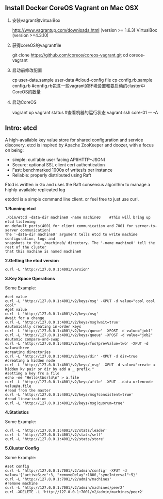 Install Docker CoreOS Vagrant on Mac OSX
-----

1. 安装vagrant和virtualBox

    http://www.vagrantup.com/downloads.html (version >= 1.6.3)
    VirtualBox (version >=4.3.10)

2. 获得coreOS的vagrantfile

    git clone https://github.com/coreos/coreos-vagrant.git
    cd coreos-vagrant

3. 启动前修改配置

    cp user-data.sample user-data
    #cloud-config file
    cp config.rb.sample config.rb
    #config.rb包含一些vagrant的环境设置和要启动的cluster中CoreOS的数量

4. 启动CoreOS

    vagrant up
    vagrant status
    #查看机器的运行状态
    vagrant ssh core-01 -- -A

Intro: etcd
-----
A high-available key value store for shared configuration and service discovery. etcd is inspired by
Apache ZooKeeper and doozer, with a focus on being:
    
* simple: curl'able user facing API(HTTP+JSON)
* Secure: optional SSL client cert authentication
* Fast: benchmarked 1000s of writes/s per instance
* Reliable: properly distributed using Raft

Etcd is written in Go and uses the Raft consensus algorithm to manage a highly-available replicated log

etcdctl is a simple command line client. or feel free to just use curl.

**1.Running etcd**
    
    ./bin/etcd -data-dir machine0 -name machine0    #This will bring up etcd listening
    on default ports(4001 for client communication and 7001 for server-to-server communication)
    The '-data-dir machine0' argument tells etcd to write machine configuration, logs and 
    snapshots to the ./machine0/ directory. The '-name machine0' tell the rest of the cluster
    that this machine is named machine0

**2.Getting the etcd version**

    curl -L 'http://127.0.0.1:4001/version'

**3.Key Space Operations**

Some Example:
    
    #set value
    curl -L 'http://127.0.0.1:4001/v2/keys/msg' -XPUT -d value="cool cool cool"
    #get value
    curl -L 'http://127.0.0.1:4001/v2/keys/msg'
    #wait for a change
    curl -L 'http://127.0.0.1:4001/v2/keys/msg?wait=true'
    #automically creating in-order keys
    curl -L 'http://127.0.0.1:4001/v2/keys/queue' -XPOST -d value="job1"
    curl -L 'http://127.0.0.1:4001/v2/keys/queue' -XPOST -d value="job2"
    #automic compare-and-swap
    curl -L 'http://127.0.0.1:4001/v2/keys/foo?prevValue=two' -XPUT -d value=three
    #creating directories
    curl -L 'http://127.0.0.1:4001/v2/keys/dir' -XPUT -d dir=true
    #creating a hidden node
    curl -L 'http://127.0.0.1:4001/v2/keys/_msg' -XPUT -d value="create a hidden kv pair or dir by add a _ prefix."
    #setting a key fro a file
    echo -ne "Hello\tWorld\n" > a.file
    curl -L 'http://127.0.0.1:4001/v2/keys/afile' -XPUT --data-urlencode value@a.file
    #read from the master
    curl -L 'http://127.0.0.1:4001/v2/keys/msg?consistent=true'
    #read linearization
    curl -L 'http://127.0.0.1:4001/v2/keys/msg?quorum=true'

**4.Statistics**

Some Example:

    curl -L 'http://127.0.0.1:4001/v2/stats/leader'
    curl -L 'http://127.0.0.1:4001/v2/stats/self'
    curl -L 'http://127.0.0.1:4001/v2/stats/store'

**5.Cluster Config**

Some Example:
    
    #set config
    curl -L 'http://127.0.0.1:7001/v2/admin/config' -XPUT -d value='{"activeSize":3, "removeDelay":1800,"syncInterval":5}'
    curl -L 'http://127.0.0.1:7001/v2/admin/machines'
    #remove machine
    curl -L 'http://127.0.0.1:7001/v2/admin/machines/peer2'
    curl -XDELETE -L 'http://127.0.0.1:7001/v2/admin/machines/peer2'
